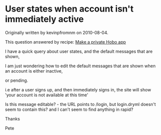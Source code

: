 # User states when account isn't immediately active

Originally written by kevinpfromnm on 2010-08-04.

This question answered by recipe: [Make a private Hobo app](/tutorials/10-make-a-private-hobo-app)

I have a quick query about user states, and the default messages that
are shown,

I am just wondering how to edit the default messages that are shown
when an account is either inactive,

or pending.

i.e after a user signs up, and then immediately signs in, the site
will show 'your account is not available at this time'

Is this message editable? - the URL points to /login, but login.dryml
doesn't seem to contain this? and I can't seem to find anything in
rapid?

Thanks

Pete 